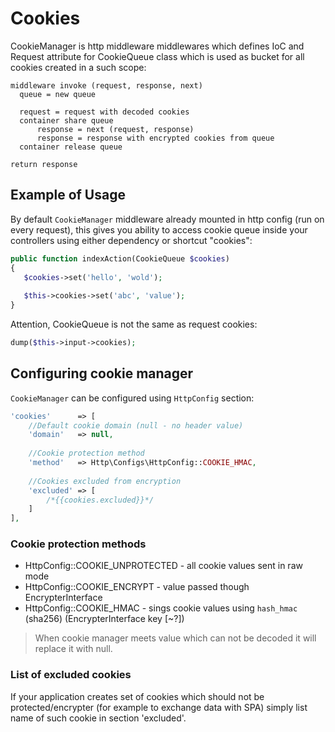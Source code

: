 # Cookies
CookieManager is http middleware middlewares which defines IoC and Request attribute for CookieQueue class which is used as bucket for all cookies created in a such scope:

```
middleware invoke (request, response, next)
  queue = new queue
  
  request = request with decoded cookies
  container share queue
      response = next (request, response)
      response = response with encrypted cookies from queue
  container release queue
   
return response 
```

## Example of Usage
By default `CookieManager` middleware already mounted in http config  (run on every request), this gives you ability to access cookie queue inside your controllers using either dependency or shortcut "cookies":

```php
public function indexAction(CookieQueue $cookies)
{
   $cookies->set('hello', 'wold');
   
   $this->cookies->set('abc', 'value');
}
```

Attention, CookieQueue is not the same as request cookies:

```php
dump($this->input->cookies);
```

## Configuring cookie manager
`CookieManager` can be configured using `HttpConfig` section:

```php
'cookies'      => [
    //Default cookie domain (null - no header value)
    'domain'   => null,
    
    //Cookie protection method
    'method'   => Http\Configs\HttpConfig::COOKIE_HMAC,
    
    //Cookies excluded from encryption
    'excluded' => [
        /*{{cookies.excluded}}*/
    ]
],
```

### Cookie protection methods
* HttpConfig::COOKIE_UNPROTECTED - all cookie values sent in raw mode
* HttpConfig::COOKIE_ENCRYPT - value passed though EncrypterInterface
* HttpConfig::COOKIE_HMAC - sings cookie values using `hash_hmac` (sha256) (EncrypterInterface key [~?])

> When cookie manager meets value which can not be decoded it will replace it with null.

### List of excluded cookies
If your application creates set of cookies which should not be protected/encrypter (for example to exchange data with SPA) simply list name of such cookie in section 'excluded'.
